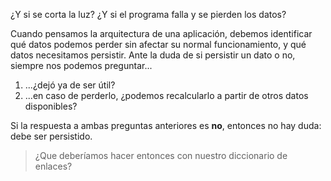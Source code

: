 ¿Y si se corta la luz? ¿Y si el programa falla y se pierden los datos?

Cuando pensamos la arquitectura de una aplicación, debemos identificar qué datos podemos perder sin afectar su normal funcionamiento, y qué datos necesitamos persistir. Ante la duda de si persistir un dato o no, siempre nos podemos preguntar...

1. ...¿dejó ya de ser útil?
2. ...en caso de perderlo, ¿podemos recalcularlo a partir de otros datos disponibles?

Si la respuesta a ambas preguntas anteriores es **no**, entonces no hay duda: debe ser persistido.  

> ¿Que deberíamos hacer entonces con nuestro diccionario de enlaces?
